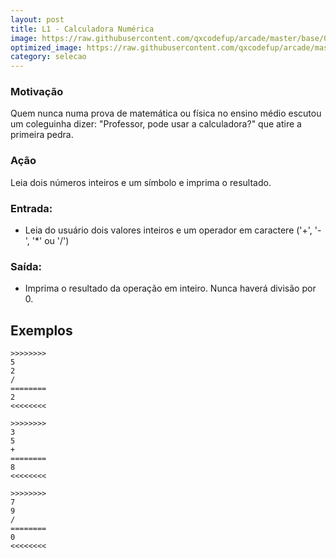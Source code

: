 ```yaml
---
layout: post
title: L1 - Calculadora Numérica
image: https://raw.githubusercontent.com/qxcodefup/arcade/master/base/015/__capa.jpg
optimized_image: https://raw.githubusercontent.com/qxcodefup/arcade/master/base/.thumb/015/Readme.jpg
category: selecao
---
```

<!-- DON'T EDIT THIS FILE, GENERATED BY SCRIPT -->
<!-- DON'T EDIT THIS FILE, GENERATED BY SCRIPT -->
<!-- DON'T EDIT THIS FILE, GENERATED BY SCRIPT -->
<!-- DON'T EDIT THIS FILE, GENERATED BY SCRIPT -->
<!-- DON'T EDIT THIS FILE, GENERATED BY SCRIPT -->



### Motivação

Quem nunca numa prova de matemática ou física no ensino médio escutou um coleguinha dizer: "Professor, pode usar a calculadora?" que atire a primeira pedra.

### Ação

Leia dois números inteiros e um símbolo e imprima o resultado.

### Entrada:

* Leia do usuário dois valores inteiros e um operador em caractere ('+', '-', '\*' ou '/')

### Saída:

* Imprima o resultado da operação em inteiro. Nunca haverá divisão por 0.

## Exemplos
```
>>>>>>>>
5
2
/
========
2
<<<<<<<<

>>>>>>>>
3
5
+
========
8
<<<<<<<<

>>>>>>>>
7
9
/
========
0
<<<<<<<<
```


